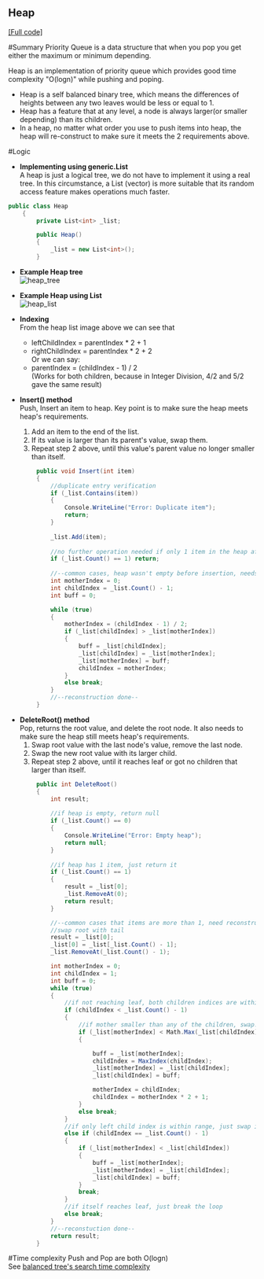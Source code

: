 Heap
----
[[Full code]](https://github.com/scottszb1987/DataStructureAndAlgorithms/blob/master/Yu.DataStructure.NonGeneric/Yu.DataStructure.NonGeneric/Heap.cs)

#Summary
Priority Queue is a data structure that when you pop you get either the maximum or minimum depending.  
  
Heap is an implementation of priority queue which provides good time complexity "O(logn)" while pushing and poping. 
* Heap is a self balanced binary tree, which means the differences of heights between any two leaves would be less or equal to 1.
* Heap has a feature that at any level, a node is always larger(or smaller depending) than its children.
* In a heap, no matter what order you use to push items into heap, the heap will re-construct to make sure it meets the 2 
requirements above.
	
#Logic
* **Implementing using generic.List**  
A heap is just a logical tree, we do not have to implement it using a real tree. In this circumstance, a List (vector) is 
more suitable that its random access feature makes operations much faster.  
```c#  
public class Heap
    {
        private List<int> _list;

        public Heap()
        {
            _list = new List<int>();
        }
```  
* **Example Heap tree**  
![heap_tree](https://github.com/scottszb1987/DataStructureAndAlgorithms/blob/master/Images/HeapTree.PNG?raw=true)  
* **Example Heap using List**  
![heap_list](https://github.com/scottszb1987/DataStructureAndAlgorithms/blob/master/Images/HeapList.PNG?raw=true)  
  
* **Indexing**  
	From the heap list image above we can see that
	+ leftChildIndex = parentIndex * 2 + 1
	+ rightChildIndex = parentIndex * 2 + 2  
	Or we can say:  
	+ parentIndex = (childIndex - 1) / 2  
	(Works for both children, because in Integer Division, 4/2 and 5/2 gave the same result)

* **Insert() method**  
	Push, Insert an item to heap. Key point is to make sure the heap meets heap's requirements.
	1. Add an item to the end of the list.
  2. If its value is larger than its parent's value, swap them.
	3. Repeat step 2 above, until this value's parent value no longer smaller than itself.
```c#
        public void Insert(int item)
        {
            //duplicate entry verification
            if (_list.Contains(item))
            {
                Console.WriteLine("Error: Duplicate item");
                return;
            }
            
            _list.Add(item);
            
            //no further operation needed if only 1 item in the heap after insertion
            if (_list.Count() == 1) return;
            
            //--common cases, heap wasn't empty before insertion, needs reconstruction--
            int motherIndex = 0;
            int childIndex = _list.Count() - 1;
            int buff = 0;

            while (true)
            {
                motherIndex = (childIndex - 1) / 2;
                if (_list[childIndex] > _list[motherIndex])
                {
                    buff = _list[childIndex];
                    _list[childIndex] = _list[motherIndex];
                    _list[motherIndex] = buff;
                    childIndex = motherIndex;
                }
                else break;
            }
            //--reconstruction done--
        }
```  	    
* **DeleteRoot() method**  
  Pop, returns the root value, and delete the root node. It also needs to make sure the heap still meets heap's requirements.
	1. Swap root value with the last node's value, remove the last node.
	2. Swap the new root value with its larger child.
	3. Repeat step 2 above, until it reaches leaf or got no children that larger than itself.
```c#  
        public int DeleteRoot()
        {
            int result;
            
            //if heap is empty, return null
            if (_list.Count() == 0)
            {
                Console.WriteLine("Error: Empty heap");
                return null;
            }
            
            //if heap has 1 item, just return it
            if (_list.Count() == 1)
            {
                result = _list[0];
                _list.RemoveAt(0);
                return result;
            }

            //--common cases that items are more than 1, need reconstruction--
            //swap root with tail
            result = _list[0];
            _list[0] = _list[_list.Count() - 1];
            _list.RemoveAt(_list.Count() - 1);

            int motherIndex = 0;
            int childIndex = 1;
            int buff = 0;
            while (true)
            {
                //if not reaching leaf, both children indices are within range
                if (childIndex < _list.Count() - 1)
                {
                    //if mother smaller than any of the children, swap. Otherwise, break loop.
                    if (_list[motherIndex] < Math.Max(_list[childIndex], _list[childIndex + 1]))
                    {

                        buff = _list[motherIndex];
                        childIndex = MaxIndex(childIndex);
                        _list[motherIndex] = _list[childIndex];
                        _list[childIndex] = buff;

                        motherIndex = childIndex;
                        childIndex = motherIndex * 2 + 1;
                    }
                    else break;
                }
                //if only left child index is within range, just swap it with mother if needed
                else if (childIndex == _list.Count() - 1)
                {
                    if (_list[motherIndex] < _list[childIndex])
                    {
                        buff = _list[motherIndex];
                        _list[motherIndex] = _list[childIndex];
                        _list[childIndex] = buff;
                    }
                    break;
                }
                //if itself reaches leaf, just break the loop
                else break;
            }
            //--reconstuction done--
            return result;
        }
  ```  
#Time complexity
Push and Pop are both O(logn)  
See [balanced tree's search time complexity]()
